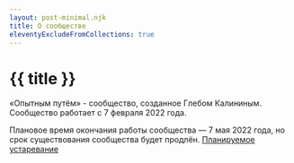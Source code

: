 ```yaml
---
layout: post-minimal.njk
title: О сообществе
eleventyExcludeFromCollections: true
---
```


# {{ title }}

«Опытным путём» - сообщество, созданное Глебом Калининым. Сообщество работает с 7 февраля 2022 года.


Плановое время окончания работы сообщества — 7 мая 2022 года, но срок существования сообщества будет продлён. [Планируемое устаревание](/planned-obsolescence/)
